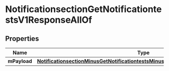 
# NotificationsectionGetNotificationtestsV1ResponseAllOf

## Properties
Name | Type | Description | Notes
------------ | ------------- | ------------- | -------------
**mPayload** | [**NotificationsectionMinusGetNotificationtestsMinusV1MinusResponseMinusMPayload**](NotificationsectionMinusGetNotificationtestsMinusV1MinusResponseMinusMPayload.md) |  | 



